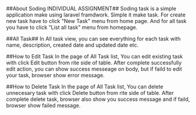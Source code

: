 ##About Soding INDIVIDUAL ASSIGNMENT##
Soding task is a simple application make using laravel framdwork. 
Simple it make task. For create new task have to click "New Task" menu from home page. 
And for all task you have to click "List all task" menu from homepage. 

##All Task##
In All task view, you can see everything for each task with name, description, created date and updated date etc. 


##How to Edit Task
In the page of All Task list, You can edit existing task with click Edit button from rite side of table. After complete successfully edit action, you can show success messeage on body, but if faild to edit your task, browser show error message. 

##How to Delete Task 
In the page of All Task list, You can delete unnecesary task with click Delete button from rite side of table. After complete delete task, browser also show you success message and if faild, browser show failed message. 



